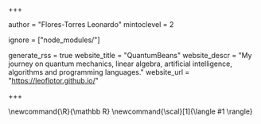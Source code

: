 <!--
Add here global page variables to use throughout your website.
Directories must end with a "/".
-->
+++

author = "Flores-Torres Leonardo"
mintoclevel = 2

ignore = ["node_modules/"]

generate_rss = true
website_title = "QuantumBeans"
website_descr = "My journey on quantum mechanics, linear algebra, artificial intelligence, algorithms and programming languages."
website_url   = "https://leoflotor.github.io/"

+++

<!--
Add here global latex commands to use throughout your pages.
-->
\newcommand{\R}{\mathbb R}
\newcommand{\scal}[1]{\langle #1 \rangle}

